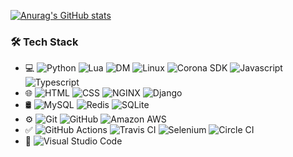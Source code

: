 <!--
**timothymtorres/timothymtorres** is a ✨ _special_ ✨ repository because its `README.md` (this file) appears on your GitHub profile.

Here are some ideas to get you started:

- 🔭 I’m currently working on ...
- 🌱 I’m currently learning ...
- 👯 I’m looking to collaborate on ...
- 🤔 I’m looking for help with ...
- 💬 Ask me about ...
- 📫 How to reach me: ...
- 😄 Pronouns: ...
- ⚡ Fun fact: ...
-->

[![Anurag's GitHub stats](https://github-readme-stats.vercel.app/api?username=timothymtorres&show_icons=true&theme=tokyonight)](https://github.com/anuraghazra/github-readme-stats)

### 🛠 Tech Stack

- 💻
  ![Python](https://img.shields.io/badge/-Python-333333?style=flat&logo=python)
  ![Lua](https://img.shields.io/badge/-Lua-333333?style=flat&logo=lua)
  ![DM](https://img.shields.io/badge/-DM-333333?style=flat&logo=dm)
  ![Linux](https://img.shields.io/badge/-Linux-333333?style=flat&logo=linux)
  ![Corona SDK](https://img.shields.io/badge/-CoronaSDK-333333?style=flat&logo=coronaengine)
  ![Javascript](https://img.shields.io/badge/-Javascript-333333?style=flat&logo=javascript)
  ![Typescript](https://img.shields.io/badge/-Typescript-333333?style=flat&logo=typescript)
- 🌐
  ![HTML](https://img.shields.io/badge/-HTML-333333?style=flat&logo=HTML5)
  ![CSS](https://img.shields.io/badge/-CSS-333333?style=flat&logo=CSS3&logoColor=1572B6)
  ![NGINX](https://img.shields.io/badge/-NGINX-333333?style=flat&logo=nginx)
  ![Django](https://img.shields.io/badge/-Django-333333?style=flat&logo=django)
- 🛢
  ![MySQL](https://img.shields.io/badge/-MySQL-333333?style=flat&logo=mysql)
  ![Redis](https://img.shields.io/badge/-Redis-333333?style=flat&logo=redis)
  ![SQLite](https://img.shields.io/badge/-SQLite-333333?style=flat&logo=sqlite)
- ⚙️
  ![Git](https://img.shields.io/badge/-Git-333333?style=flat&logo=git)
  ![GitHub](https://img.shields.io/badge/-GitHub-333333?style=flat&logo=github)
  ![Amazon AWS](https://img.shields.io/badge/-AmazonAWS-333333?style=flat&logo=amazonaws)
- ✅
  ![GitHub Actions](https://img.shields.io/badge/-GitHubActions-333333?style=flat&logo=githubactions)
  ![Travis CI](https://img.shields.io/badge/-TravisCI-333333?style=flat&logo=travisci)
  ![Selenium](https://img.shields.io/badge/-Selenium-333333?style=flat&logo=selenium)
  ![Circle CI](https://img.shields.io/badge/-CircleCI-333333?style=flat&logo=circleci)
- 🔧
  ![Visual Studio Code](https://img.shields.io/badge/-Visual%20Studio%20Code-333333?style=flat&logo=visual-studio-code&logoColor=007ACC)

